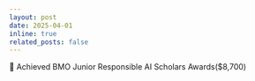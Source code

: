 ```yaml
---
layout: post
date: 2025-04-01
inline: true
related_posts: false
---
```


💸 Achieved BMO Junior Responsible AI Scholars Awards($8,700)